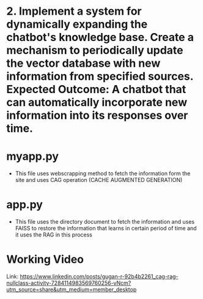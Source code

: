 # 2. Implement a system for dynamically expanding the chatbot's knowledge base. Create a mechanism to periodically update the vector database with new information from specified sources. Expected Outcome: A chatbot that can automatically incorporate new information into its responses over time.

# myapp.py
- This file uses webscrapping method to fetch the information form the site and uses CAG operation (CACHE AUGMENTED GENERATION)
# app.py
- This file uses the directory document to fetch the information and uses FAISS to restore the information that learns in certain period  of time and it uses the RAG in this process

# Working Video
Link: https://www.linkedin.com/posts/gugan-r-92b4b2261_cag-rag-nullclass-activity-7284114983569760256-vNcm?utm_source=share&utm_medium=member_desktop
